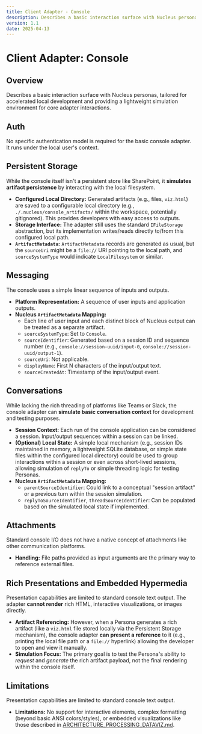 ```yaml
---
title: Client Adapter - Console
description: Describes a basic interaction surface with Nucleus personas, tailored for accelerated local development and providing a lightweight simulation environment for core adapter interactions.
version: 1.1
date: 2025-04-13
---
```


# Client Adapter: Console


## Overview

Describes a basic interaction surface with Nucleus personas, tailored for accelerated local development and providing a lightweight simulation environment for core adapter interactions.

## Auth

No specific authentication model is required for the basic console adapter. It runs under the local user's context.

## Persistent Storage

While the console itself isn't a persistent store like SharePoint, it **simulates artifact persistence** by interacting with the local filesystem.

*   **Configured Local Directory:** Generated artifacts (e.g., files, `viz.html`) are saved to a configurable local directory (e.g., `./.nucleus/console_artifacts/` within the workspace, potentially gitignored). This provides developers with easy access to outputs.
*   **Storage Interface:** The adapter still uses the standard `IFileStorage` abstraction, but its implementation writes/reads directly to/from this configured local path.
*   **`ArtifactMetadata`:** `ArtifactMetadata` records are generated as usual, but the `sourceUri` might be a `file://` URI pointing to the local path, and `sourceSystemType` would indicate `LocalFilesystem` or similar.

## Messaging

The console uses a simple linear sequence of inputs and outputs.

*   **Platform Representation:** A sequence of user inputs and application outputs.
*   **Nucleus `ArtifactMetadata` Mapping:**
    *   Each line of user input and each distinct block of Nucleus output can be treated as a separate artifact.
    *   `sourceSystemType`: Set to `Console`.
    *   `sourceIdentifier`: Generated based on a session ID and sequence number (e.g., `console://session-uuid/input-0`, `console://session-uuid/output-1`).
    *   `sourceUri`: Not applicable.
    *   `displayName`: First N characters of the input/output text.
    *   `sourceCreatedAt`: Timestamp of the input/output event.

## Conversations

While lacking the rich threading of platforms like Teams or Slack, the console adapter can **simulate basic conversation context** for development and testing purposes.

*   **Session Context:** Each run of the console application can be considered a session. Input/output sequences within a session can be linked.
*   **(Optional) Local State:** A simple local mechanism (e.g., session IDs maintained in memory, a lightweight SQLite database, or simple state files within the configured local directory) could be used to group interactions within a session or even across short-lived sessions, allowing simulation of `replyTo` or simple threading logic for testing Personas.
*   **Nucleus `ArtifactMetadata` Mapping:**
    *   `parentSourceIdentifier`: Could link to a conceptual "session artifact" or a previous turn within the session simulation.
    *   `replyToSourceIdentifier`, `threadSourceIdentifier`: Can be populated based on the simulated local state if implemented.

## Attachments

Standard console I/O does not have a native concept of attachments like other communication platforms.

*   **Handling:** File paths provided as input arguments are the primary way to reference external files.

## Rich Presentations and Embedded Hypermedia

Presentation capabilities are limited to standard console text output. The adapter **cannot render** rich HTML, interactive visualizations, or images directly.

*   **Artifact Referencing:** However, when a Persona generates a rich artifact (like a `viz.html` file stored locally via the Persistent Storage mechanism), the console adapter **can present a reference** to it (e.g., printing the local file path or a `file://` hyperlink) allowing the developer to open and view it manually.
*   **Simulation Focus:** The primary goal is to test the Persona's ability to *request* and *generate* the rich artifact payload, not the final rendering within the console itself.

## Limitations

Presentation capabilities are limited to standard console text output.

*   **Limitations:** No support for interactive elements, complex formatting (beyond basic ANSI colors/styles), or embedded visualizations like those described in [ARCHITECTURE_PROCESSING_DATAVIZ.md](cci:7://file:///d:/Projects/Nucleus/Docs/Architecture/Processing/ARCHITECTURE_PROCESSING_DATAVIZ.md:0:0-0:0).
